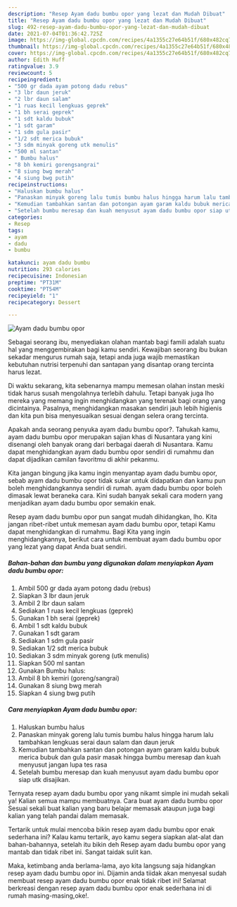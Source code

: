 ```yaml
---
description: "Resep Ayam dadu bumbu opor yang lezat dan Mudah Dibuat"
title: "Resep Ayam dadu bumbu opor yang lezat dan Mudah Dibuat"
slug: 492-resep-ayam-dadu-bumbu-opor-yang-lezat-dan-mudah-dibuat
date: 2021-07-04T01:36:42.725Z
image: https://img-global.cpcdn.com/recipes/4a1355c27e64b51f/680x482cq70/ayam-dadu-bumbu-opor-foto-resep-utama.jpg
thumbnail: https://img-global.cpcdn.com/recipes/4a1355c27e64b51f/680x482cq70/ayam-dadu-bumbu-opor-foto-resep-utama.jpg
cover: https://img-global.cpcdn.com/recipes/4a1355c27e64b51f/680x482cq70/ayam-dadu-bumbu-opor-foto-resep-utama.jpg
author: Edith Huff
ratingvalue: 3.9
reviewcount: 5
recipeingredient:
- "500 gr dada ayam potong dadu rebus"
- "3 lbr daun jeruk"
- "2 lbr daun salam"
- "1 ruas kecil lengkuas geprek"
- "1 bh serai geprek"
- "1 sdt kaldu bubuk"
- "1 sdt garam"
- "1 sdm gula pasir"
- "1/2 sdt merica bubuk"
- "3 sdm minyak goreng utk menulis"
- "500 ml santan"
- " Bumbu halus"
- "8 bh kemiri gorengsangrai"
- "8 siung bwg merah"
- "4 siung bwg putih"
recipeinstructions:
- "Haluskan bumbu halus"
- "Panaskan minyak goreng lalu tumis bumbu halus hingga harum lalu tambahkan lengkuas serai daun salam dan daun jeruk"
- "Kemudian tambahkan santan dan potongan ayam garam kaldu bubuk merica bubuk dan gula pasir masak hingga bumbu meresap dan kuah menyusut jangan lupa tes rasa"
- "Setelah bumbu meresap dan kuah menyusut ayam dadu bumbu opor siap utk disajikan."
categories:
- Resep
tags:
- ayam
- dadu
- bumbu

katakunci: ayam dadu bumbu 
nutrition: 293 calories
recipecuisine: Indonesian
preptime: "PT31M"
cooktime: "PT54M"
recipeyield: "1"
recipecategory: Dessert

---
```



![Ayam dadu bumbu opor](https://img-global.cpcdn.com/recipes/4a1355c27e64b51f/680x482cq70/ayam-dadu-bumbu-opor-foto-resep-utama.jpg)

Sebagai seorang ibu, menyediakan olahan mantab bagi famili adalah suatu hal yang menggembirakan bagi kamu sendiri. Kewajiban seorang ibu bukan sekadar mengurus rumah saja, tetapi anda juga wajib memastikan kebutuhan nutrisi terpenuhi dan santapan yang disantap orang tercinta harus lezat.

Di waktu  sekarang, kita sebenarnya mampu memesan olahan instan meski tidak harus susah mengolahnya terlebih dahulu. Tetapi banyak juga lho mereka yang memang ingin menghidangkan yang terenak bagi orang yang dicintainya. Pasalnya, menghidangkan masakan sendiri jauh lebih higienis dan kita pun bisa menyesuaikan sesuai dengan selera orang tercinta. 



Apakah anda seorang penyuka ayam dadu bumbu opor?. Tahukah kamu, ayam dadu bumbu opor merupakan sajian khas di Nusantara yang kini disenangi oleh banyak orang dari berbagai daerah di Nusantara. Kamu dapat menghidangkan ayam dadu bumbu opor sendiri di rumahmu dan dapat dijadikan camilan favoritmu di akhir pekanmu.

Kita jangan bingung jika kamu ingin menyantap ayam dadu bumbu opor, sebab ayam dadu bumbu opor tidak sukar untuk didapatkan dan kamu pun boleh menghidangkannya sendiri di rumah. ayam dadu bumbu opor boleh dimasak lewat beraneka cara. Kini sudah banyak sekali cara modern yang menjadikan ayam dadu bumbu opor semakin enak.

Resep ayam dadu bumbu opor pun sangat mudah dihidangkan, lho. Kita jangan ribet-ribet untuk memesan ayam dadu bumbu opor, tetapi Kamu dapat menghidangkan di rumahmu. Bagi Kita yang ingin menghidangkannya, berikut cara untuk membuat ayam dadu bumbu opor yang lezat yang dapat Anda buat sendiri.

<!--inarticleads1-->

##### Bahan-bahan dan bumbu yang digunakan dalam menyiapkan Ayam dadu bumbu opor:

1. Ambil 500 gr dada ayam potong dadu (rebus)
1. Siapkan 3 lbr daun jeruk
1. Ambil 2 lbr daun salam
1. Sediakan 1 ruas kecil lengkuas (geprek)
1. Gunakan 1 bh serai (geprek)
1. Ambil 1 sdt kaldu bubuk
1. Gunakan 1 sdt garam
1. Sediakan 1 sdm gula pasir
1. Sediakan 1/2 sdt merica bubuk
1. Sediakan 3 sdm minyak goreng (utk menulis)
1. Siapkan 500 ml santan
1. Gunakan  Bumbu halus:
1. Ambil 8 bh kemiri (goreng/sangrai)
1. Gunakan 8 siung bwg merah
1. Siapkan 4 siung bwg putih




<!--inarticleads2-->

##### Cara menyiapkan Ayam dadu bumbu opor:

1. Haluskan bumbu halus
1. Panaskan minyak goreng lalu tumis bumbu halus hingga harum lalu tambahkan lengkuas serai daun salam dan daun jeruk
1. Kemudian tambahkan santan dan potongan ayam garam kaldu bubuk merica bubuk dan gula pasir masak hingga bumbu meresap dan kuah menyusut jangan lupa tes rasa
1. Setelah bumbu meresap dan kuah menyusut ayam dadu bumbu opor siap utk disajikan.




Ternyata resep ayam dadu bumbu opor yang nikamt simple ini mudah sekali ya! Kalian semua mampu membuatnya. Cara buat ayam dadu bumbu opor Sesuai sekali buat kalian yang baru belajar memasak ataupun juga bagi kalian yang telah pandai dalam memasak.

Tertarik untuk mulai mencoba bikin resep ayam dadu bumbu opor enak sederhana ini? Kalau kamu tertarik, ayo kamu segera siapkan alat-alat dan bahan-bahannya, setelah itu bikin deh Resep ayam dadu bumbu opor yang mantab dan tidak ribet ini. Sangat taidak sulit kan. 

Maka, ketimbang anda berlama-lama, ayo kita langsung saja hidangkan resep ayam dadu bumbu opor ini. Dijamin anda tiidak akan menyesal sudah membuat resep ayam dadu bumbu opor enak tidak ribet ini! Selamat berkreasi dengan resep ayam dadu bumbu opor enak sederhana ini di rumah masing-masing,oke!.

